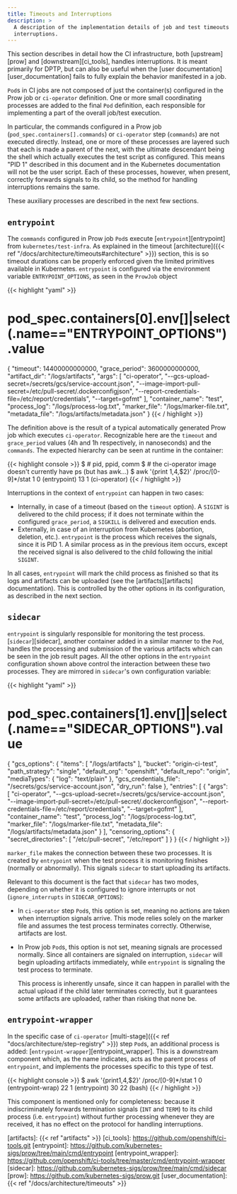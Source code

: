 ```yaml
---
title: Timeouts and Interruptions
description: >
  A description of the implementation details of job and test timeouts and
  interruptions.
---
```


This section describes in detail how the CI infrastructure, both
[upstream][prow] and [downstream][ci_tools], handles interruptions.  It is
meant primarily for DPTP, but can also be useful when the [user
documentation][user_documentation] fails to fully explain the behavior
manifested in a job.

`Pod`s in CI jobs are not composed of just the container(s) configured in the
Prow job or `ci-operator` definition.  One or more small coordinating processes
are added to the final `Pod` definition, each responsible for implementing a
part of the overall job/test execution.

In particular, the commands configured in a Prow job
(`pod_spec.containers[].commands`) or `ci-operator` step (`commands`) are not
executed directly.  Instead, one or more of these processes are layered such
that each is made a parent of the next, with the ultimate descendant being the
shell which actually executes the test script as configured.  This means "PID 1"
described in this document and in the Kubernetes documentation will not be the
user script.  Each of these processes, however, when present, correctly forwards
signals to its child, so the method for handling interruptions remains the same.

These auxiliary processes are described in the next few sections.

## `entrypoint`

The `commands` configured in Prow job `Pod`s execute [`entrypoint`][entrypoint]
from `kubernetes/test-infra`.  As explained in the timeout [architecture]({{<
ref "/docs/architecture/timeouts#architecture" >}}) section, this is so timeout
durations can be properly enforced given the limited primitives available in
Kubernetes.  `entrypoint` is configured via the environment variable
`ENTRYPOINT_OPTIONS`, as seen in the `ProwJob` object

{{< highlight "yaml" >}}
# pod_spec.containers[0].env[]|select(.name=="ENTRYPOINT_OPTIONS").value
{
  "timeout": 14400000000000,
  "grace_period": 3600000000000,
  "artifact_dir": "/logs/artifacts",
  "args": [
    "ci-operator",
    "--gcs-upload-secret=/secrets/gcs/service-account.json",
    "--image-import-pull-secret=/etc/pull-secret/.dockerconfigjson",
    "--report-credentials-file=/etc/report/credentials",
    "--target=gofmt"
  ],
  "container_name": "test",
  "process_log": "/logs/process-log.txt",
  "marker_file": "/logs/marker-file.txt",
  "metadata_file": "/logs/artifacts/metadata.json"
}
{{< / highlight >}}

The definition above is the result of a typical automatically generated Prow job
which executes `ci-operator`.  Recognizable here are the `timeout` and
`grace_period` values (4h and 1h respectively, in nanoseconds) and the
`commands`.  The expected hierarchy can be seen at runtime in the container:

{{< highlight console >}}
$ # pid, ppid, comm
$ # the ci-operator image doesn't currently have ps (but has awk…)
$ awk '{print $1,$4,$2}' /proc/[0-9]*/stat
1 0 (entrypoint)
13 1 (ci-operator)
{{< / highlight >}}

Interruptions in the context of `entrypoint` can happen in two cases:

- Internally, in case of a timeout (based on the `timeout` option).  A `SIGINT`
  is delivered to the child process; if it does not terminate within the
  configured `grace_period`, a `SIGKILL` is delivered and execution ends.
- Externally, in case of an interruption from Kubernetes (abortion, deletion,
  etc.).  `entrypoint` is the process which receives the signals, since it is
  PID 1.  A similar process as in the previous item occurs, except the received
  signal is also delivered to the child following the initial `SIGINT`.

In all cases, `entrypoint` will mark the child process as finished so that its
logs and artifacts can be uploaded (see the [artifacts][artifacts]
documentation).  This is controlled by the other options in its configuration,
as described in the next section.

## `sidecar`

`entrypoint` is singularly responsible for monitoring the test process.
[`sidecar`][sidecar], another container added in a similar manner to the `Pod`,
handles the processing and submission of the various artifacts which can be seen
in the job result pages.  All the other options in the `entrypoint`
configuration shown above control the interaction between these two processes.
They are mirrored in `sidecar`'s own configuration variable:

{{< highlight "yaml" >}}
# pod_spec.containers[1].env[]|select(.name=="SIDECAR_OPTIONS").value
{
  "gcs_options": {
    "items": [
      "/logs/artifacts"
    ],
    "bucket": "origin-ci-test",
    "path_strategy": "single",
    "default_org": "openshift",
    "default_repo": "origin",
    "mediaTypes": {
      "log": "text/plain"
    },
    "gcs_credentials_file": "/secrets/gcs/service-account.json",
    "dry_run": false
  },
  "entries": [
    {
      "args": [
        "ci-operator",
        "--gcs-upload-secret=/secrets/gcs/service-account.json",
        "--image-import-pull-secret=/etc/pull-secret/.dockerconfigjson",
        "--report-credentials-file=/etc/report/credentials",
        "--target=gofmt"
      ],
      "container_name": "test",
      "process_log": "/logs/process-log.txt",
      "marker_file": "/logs/marker-file.txt",
      "metadata_file": "/logs/artifacts/metadata.json"
    }
  ],
  "censoring_options": {
    "secret_directories": [
      "/etc/pull-secret",
      "/etc/report"
    ]
  }
}
{{< / highlight >}}

`marker_file` makes the connection between these two processes.  It is created
by `entrypoint` when the test process it is monitoring finishes (normally or
abnormally).  This signals `sidecar` to start uploading its artifacts.

Relevant to this document is the fact that `sidecar` has two modes, depending on
whether it is configured to ignore interrupts or not (`ignore_interrupts` in
`SIDECAR_OPTIONS`):

- In `ci-operator` step `Pod`s, this option is set, meaning no actions are taken
  when interruption signals arrive.  This mode relies solely on the marker file
  and assumes the test process terminates correctly.  Otherwise, artifacts are
  lost.

- In Prow job `Pod`s, this option is not set, meaning signals are processed
  normally.  Since all containers are signaled on interruption, `sidecar` will
  begin uploading artifacts immediately, while `entrypoint` is signaling the
  test process to terminate.

  This process is inherently unsafe, since it can happen in parallel with the
  actual upload if the child later terminates correctly, but it guarantees some
  artifacts are uploaded, rather than risking that none be.

## `entrypoint-wrapper`

In the specific case of `ci-operator` [multi-stage]({{< ref
"docs/architecture/step-registry" >}}) step `Pod`s, an additional process is
added: [`entrypoint-wrapper`][entrypoint_wrapper].  This is a downstream
component which, as the name indicates, acts as the parent process of
`entrypoint`, and implements the processes specific to this type of test.

{{< highlight console >}}
$ awk '{print$1,$4,$2}' /proc/[0-9]*/stat
1 0 (entrypoint-wrap)
22 1 (entrypoint)
30 22 (bash)
{{< / highlight >}}

This component is mentioned only for completeness: because it indiscriminately
forwards termination signals (`INT` and `TERM`) to its child process (i.e.
`entrypoint`) without further processing whenever they are received, it has no
effect on the protocol for handling interruptions.

[artifacts]: {{< ref "artifacts" >}}
[ci_tools]: https://github.com/openshift/ci-tools.git
[entrypoint]: https://github.com/kubernetes-sigs/prow/tree/main/cmd/entrypoint
[entrypoint_wrapper]: https://github.com/openshift/ci-tools/tree/master/cmd/entrypoint-wrapper
[sidecar]: https://github.com/kubernetes-sigs/prow/tree/main/cmd/sidecar
[prow]: https://github.com/kubernetes-sigs/prow.git
[user_documentation]: {{< ref "/docs/architecture/timeouts" >}}
